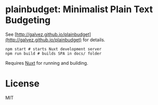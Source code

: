 # plainbudget: Minimalist Plain Text Budgeting

See [http://galvez.github.io/plainbudget](http://galvez.github.io/plainbudget) for details.

    npm start # starts Nuxt development server
    npm run build # builds SPA in docs/ folder

Requires [Nuxt](http://nuxtjs.org/) for running and building.

# License

MIT
